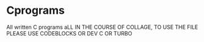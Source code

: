 # Cprograms
All written C programs 
aLL IN THE COURSE OF COLLAGE, TO USE THE FILE PLEASE USE CODEBLOCKS OR DEV C OR TURBO

